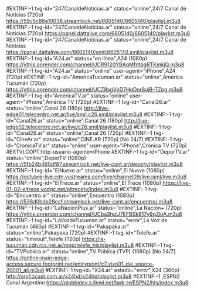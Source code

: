 #EXTINF:-1 tvg-id="247CanaldeNoticias.ar" status="online",24/7 Canal de Noticias (720p)
https://59c5c86e10038.streamlock.net/6605140/6605140/playlist.m3u8
#EXTINF:-1 tvg-id="247CanaldeNoticias.ar" status="online",24/7 Canal de Noticias (720p)
https://panel.dattalive.com/6605140/6605140/playlist.m3u8
#EXTINF:-1 tvg-id="247CanaldeNoticias.ar" status="online",24/7 Canal de Noticias
https://panel.dattalive.com/6605140/smil:6605140.smil/playlist.m3u8
#EXTINF:-1 tvg-id="A24.ar" status="en línea",A24 (1080p)
https://ythls.onrender.com/channel/UCR9120YBAqMfntqgRTKmkjQ.m3u8
#EXTINF:-1 tvg-id="A24.ar" status="online" user-agent="iPhone",A24 (720p)
#EXTINF:-1 tvg-id="AmericaTucuman.ar" status="online",América Tucumán (720p)
https://ythls.onrender.com/channel/UCZ8sgVyD7HqDor8ujB-TZpg.m3u8
#EXTINF:-1 tvg-id="AmericaTV.ar" status="online" user-agent="iPhone",América TV (720p)
#EXTINF:-1 tvg-id="Canal26.ar" status="online",Canal 26 (180p)
http://live-edge01.telecentro.net.ar/live/smil:c26.smil/playlist.m3u8
#EXTINF:-1 tvg-id="Canal26.ar" status="online",Canal 26 (180p)
http://live-edge02.telecentro.net.ar/live/c26.smil/playlist.m3u8
#EXTINF:-1 tvg-id="Canal26.ar" status="online",Canal 26 (720p)
#EXTINF:-1 tvg-id="CineAr.ar" status="online",CINE.AR (720p) [No 24/7]
#EXTINF:-1 tvg-id="CronicaTV.ar" status="online" user-agent="iPhone",Crónica TV (720p)
#EXTVLCOPT:http-usuario-agente=iPhone
#EXTINF:-1 tvg-id="DeporTV.ar" status="online",DeporTV (1080p)
https://5fb24b460df87.streamlock.net/live-cont.ar/deportv/playlist.m3u8
#EXTINF:-1 tvg-id="ElNueve.ar" status="online",El Nueve (1080p)
https://octubre-live.cdn.vustreams.com/live/channel09/live.isml/live.m3u8
#EXTINF:-1 tvg-id="ElTrece.ar" status="online",El Trece (1080p)
https://live-01-02-eltrece.vodgc.net/eltrecetv/index.m3u8
#EXTINF:-1 tvg-id="Encuentro.ar" status="online",Encuentro (1080p)
https://538d0bde28ccf.streamlock.net/live-cont.ar/encuentro/.m3u8
#EXTINF:-1 tvg-id="LaNacionPlus.ar" status="online",La Nación+ (720p)
https://ythls.onrender.com/channel/UCba3hpU7EFBSk817y9qZkiA.m3u8
#EXTINF:-1 tvg-id="LaVozdeTucuman.ar" status="error",La Voz de Tucumán (480p)
#EXTINF:-1 tvg-id="Pakapaka.ar" status="online",Pakapaka (720p)
#EXTINF:-1 tvg-id="Telefe.ar" status="timeout",Telefe (720p)
https://is-tucuman.cdn.rcs.net.ar/mnp/telefe_hls/playlist.m3u8
#EXTINF:-1 tvg-id="TVPublica.ar" status="online",TV Pública (TVP) (1080p) [No 24/7]
https://cntlnk-main-edge-access.secure.footprint.net/entrypoint/c7_vivo01_dai_source-20001_all.m3u8
#EXTINF:-1 tvg-id="X24.ar" estado="error",X24 (360p)
http://srv1.zcast.com.ar/x24hd/x24hd/playlist.m3u8
#EXTINF:-1 ,ESPN2 Canal Argentino
https://qlobbidev.s.llnwi.net/bpk-tv/ESPN2/hls/index.m3u8
